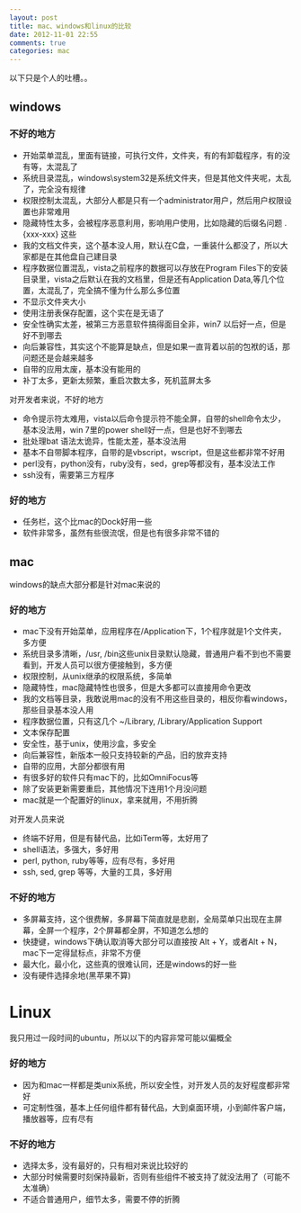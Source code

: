 ```yaml
---
layout: post
title: mac、windows和linux的比较
date: 2012-11-01 22:55
comments: true
categories: mac
---
```



以下只是个人的吐槽。。

## windows

### 不好的地方

* 开始菜单混乱，里面有链接，可执行文件，文件夹，有的有卸载程序，有的没有等，太混乱了
* 系统目录混乱，windows\system32是系统文件夹，但是其他文件夹呢，太乱了，完全没有规律
* 权限控制太混乱，大部分人都是只有一个administrator用户，然后用户权限设置也非常难用
* 隐藏特性太多，会被程序恶意利用，影响用户使用，比如隐藏的后缀名问题 .{xxx-xxx} 这些
* 我的文档文件夹，这个基本没人用，默认在C盘，一重装什么都没了，所以大家都是在其他盘自己建目录
* 程序数据位置混乱，vista之前程序的数据可以存放在Program Files下的安装目录里，vista之后默认在我的文档里，但是还有Application Data,等几个位置，太混乱了，完全搞不懂为什么那么多位置
* 不显示文件夹大小
* 使用注册表保存配置，这个实在是无语了
* 安全性确实太差，被第三方恶意软件搞得面目全非，win7 以后好一点，但是好不到哪去
* 向后兼容性，其实这个不能算是缺点，但是如果一直背着以前的包袱的话，那问题还是会越来越多
* 自带的应用太废，基本没有能用的
* 补丁太多，更新太频繁，重启次数太多，死机蓝屏太多

对开发者来说，不好的地方

* 命令提示符太难用，vista以后命令提示符不能全屏，自带的shell命令太少，基本没法用，win 7里的power shell好一点，但是也好不到哪去
* 批处理bat 语法太诡异，性能太差，基本没法用
* 基本不自带脚本程序，自带的是vbscript，wscript，但是这些都非常不好用
* perl没有，python没有，ruby没有，sed，grep等都没有，基本没法工作
* ssh没有，需要第三方程序

### 好的地方

* 任务栏，这个比mac的Dock好用一些
* 软件非常多，虽然有些很流氓，但是也有很多非常不错的

## mac
windows的缺点大部分都是针对mac来说的

### 好的地方

* mac下没有开始菜单，应用程序在/Application下，1个程序就是1个文件夹，多方便
* 系统目录多清晰，/usr, /bin这些unix目录默认隐藏，普通用户看不到也不需要看到，开发人员可以很方便接触到，多方便
* 权限控制，从unix继承的权限系统，多简单
* 隐藏特性，mac隐藏特性也很多，但是大多都可以直接用命令更改
* 我的文档等目录，我敢说用mac的没有不用这些目录的，相反你看windows，那些目录基本没人用
* 程序数据位置，只有这几个 ~/Library, /Library/Application Support
* 文本保存配置
* 安全性，基于unix，使用沙盒，多安全
* 向后兼容性，新版本一般只支持较新的产品，旧的放弃支持
* 自带的应用，大部分都很有用
* 有很多好的软件只有mac下的，比如OmniFocus等
* 除了安装更新需要重启，其他情况下连用1个月没问题
* mac就是一个配置好的linux，拿来就用，不用折腾

对开发人员来说

* 终端不好用，但是有替代品，比如iTerm等，太好用了
* shell语法，多强大，多好用
* perl, python, ruby等等，应有尽有，多好用
* ssh, sed, grep 等等，大量的工具，多好用

### 不好的地方

* 多屏幕支持，这个很费解，多屏幕下简直就是悲剧，全局菜单只出现在主屏幕，全屏一个程序，2个屏幕都全屏，不知道怎么想的
* 快捷键，windows下确认取消等大部分可以直接按 Alt + Y，或者Alt + N，mac下一定得鼠标点，非常不方便
* 最大化，最小化，这些真的很难认同，还是windows的好一些
* 没有硬件选择余地(黑苹果不算)

# Linux
我只用过一段时间的ubuntu，所以以下的内容非常可能以偏概全

### 好的地方

* 因为和mac一样都是类unix系统，所以安全性，对开发人员的友好程度都非常好
* 可定制性强，基本上任何组件都有替代品，大到桌面环境，小到邮件客户端，播放器等，应有尽有

### 不好的地方

* 选择太多，没有最好的，只有相对来说比较好的
* 大部分时候需要时刻保持最新，否则有些组件不被支持了就没法用了（可能不太准确）
* 不适合普通用户，细节太多，需要不停的折腾

